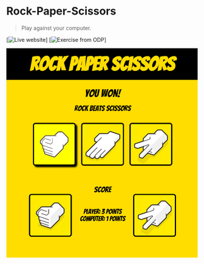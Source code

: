 # Rock-Paper-Scissors
> Play against your computer.

[![Live website][url]]
[![Exercise from ODP][odp-url]]

<p align="center">
    <img src="game.png" alt="Rock-Paper-Scissors Game" width="600">
</p>


<!-- Markdown link & img dfn's -->
[url]: https://raphss.github.io/Rock-Paper-Scissors
[odp-url]: https://www.theodinproject.com
